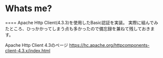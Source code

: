 # Whats me?
====
Apache Http Client(4.3.3)を使用したBasic認証を実装。
実際に組んでみたところ、ひっかかってしまう点も多かったので備忘録を兼ねて残しておきます。

Apache Http Client 4.3のページ
https://hc.apache.org/httpcomponents-client-4.3.x/index.html
